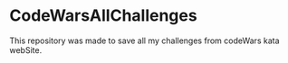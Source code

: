 # CodeWarsAllChallenges

This repository was made to save all my challenges from codeWars kata webSite.
